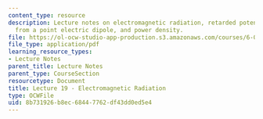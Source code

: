 ```yaml
---
content_type: resource
description: Lecture notes on electromagnetic radiation, retarded potentials, radiation
  from a point electric dipole, and power density.
file: https://ol-ocw-studio-app-production.s3.amazonaws.com/courses/6-013-electromagnetics-and-applications-fall-2005/8b731926b8ec68447762df43dd0ed5e4_lec19.pdf
file_type: application/pdf
learning_resource_types:
- Lecture Notes
parent_title: Lecture Notes
parent_type: CourseSection
resourcetype: Document
title: Lecture 19 - Electromagnetic Radiation
type: OCWFile
uid: 8b731926-b8ec-6844-7762-df43dd0ed5e4
---
```

